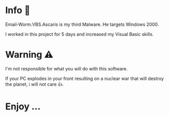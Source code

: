 # Info 📕

Email-Worm.VBS.Ascaris is my third Malware. He targets Windows 2000.

I worked in this project for 5 days and increased my Visual Basic skills.


# Warning ⚠️

I'm not responsible for what you will do with this software.

If your PC explodes in your front resulting on a nuclear war that will destroy the planet, i will not care 👍.

# Enjoy ...